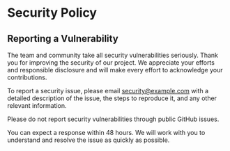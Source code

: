 # Security Policy

## Reporting a Vulnerability

The team and community take all security vulnerabilities seriously. Thank you for improving the security of our project. We appreciate your efforts and responsible disclosure and will make every effort to acknowledge your contributions.

To report a security issue, please email [security@example.com](mailto:security@example.com) with a detailed description of the issue, the steps to reproduce it, and any other relevant information.

Please do not report security vulnerabilities through public GitHub issues.

You can expect a response within 48 hours. We will work with you to understand and resolve the issue as quickly as possible.
